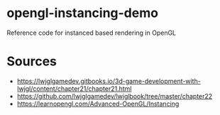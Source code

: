 # opengl-instancing-demo
Reference code for instanced based rendering in OpenGL

# Sources
- https://lwjglgamedev.gitbooks.io/3d-game-development-with-lwjgl/content/chapter21/chapter21.html
- https://github.com/lwjglgamedev/lwjglbook/tree/master/chapter22
- https://learnopengl.com/Advanced-OpenGL/Instancing
